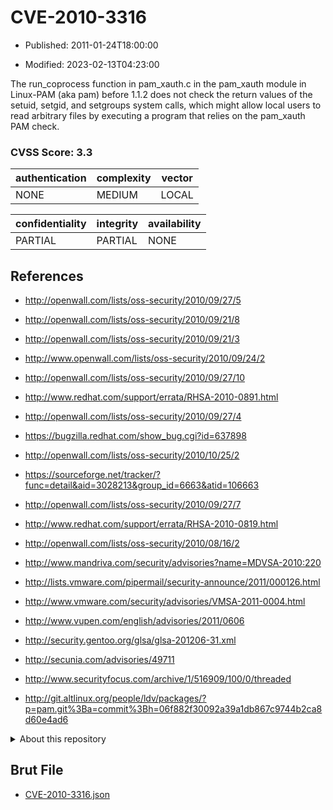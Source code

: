 # CVE-2010-3316

- Published: 2011-01-24T18:00:00

- Modified: 2023-02-13T04:23:00

The run_coprocess function in pam_xauth.c in the pam_xauth module in Linux-PAM (aka pam) before 1.1.2 does not check the return values of the setuid, setgid, and setgroups system calls, which might allow local users to read arbitrary files by executing a program that relies on the pam_xauth PAM check.

### CVSS Score: **3.3**

| authentication | complexity | vector |
| --- | --- | --- |
| NONE | MEDIUM | LOCAL |

| confidentiality | integrity | availability |
| --- | --- | --- |
| PARTIAL | PARTIAL | NONE |

## References

* http://openwall.com/lists/oss-security/2010/09/27/5

* http://openwall.com/lists/oss-security/2010/09/21/8

* http://openwall.com/lists/oss-security/2010/09/21/3

* http://www.openwall.com/lists/oss-security/2010/09/24/2

* http://openwall.com/lists/oss-security/2010/09/27/10

* http://www.redhat.com/support/errata/RHSA-2010-0891.html

* http://openwall.com/lists/oss-security/2010/09/27/4

* https://bugzilla.redhat.com/show_bug.cgi?id=637898

* http://openwall.com/lists/oss-security/2010/10/25/2

* https://sourceforge.net/tracker/?func=detail&aid=3028213&group_id=6663&atid=106663

* http://openwall.com/lists/oss-security/2010/09/27/7

* http://www.redhat.com/support/errata/RHSA-2010-0819.html

* http://openwall.com/lists/oss-security/2010/08/16/2

* http://www.mandriva.com/security/advisories?name=MDVSA-2010:220

* http://lists.vmware.com/pipermail/security-announce/2011/000126.html

* http://www.vmware.com/security/advisories/VMSA-2011-0004.html

* http://www.vupen.com/english/advisories/2011/0606

* http://security.gentoo.org/glsa/glsa-201206-31.xml

* http://secunia.com/advisories/49711

* http://www.securityfocus.com/archive/1/516909/100/0/threaded

* http://git.altlinux.org/people/ldv/packages/?p=pam.git%3Ba=commit%3Bh=06f882f30092a39a1db867c9744b2ca8d60e4ad6

<details>
<summary>About this repository</summary> 

  This repository is part of the project [Live Hack CVE](https://github.com/Live-Hack-CVE). Main website can be found [www.live-hack.org](https://www.live-hack.org) 
  
  Made by [Sn0wAlice](https://github.com/Sn0wAlice) for the people that care about security and need to have a feed of the latest CVEs. Hope you enjoy it, don't forget to star the repo and follow me on [Twitter](https://twitter.com/Sn0wAlice) and [Github](https://github.com/Sn0wAlice). And that is my [personnal website](https://www.alice-snow.me/)

  - [Home Page](https://github.com/Live-Hack-CVE)
  - [Framework](https://github.com/Live-Hack-CVE/cve-framework)
  - [CVE database](https://github.com/Live-Hack-CVE/full_database)
  - [Changelog](https://github.com/Live-Hack-CVE/Changelog)
</details>

## Brut File

* [CVE-2010-3316.json](https://raw.githubusercontent.com/Live-Hack-CVE/full_database/main/cves/2010/CVE-2010-3316.json)

